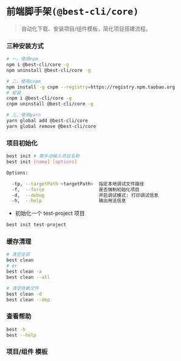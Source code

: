 # `前端脚手架(@best-cli/core)`

> 自动化下载、安装项目/组件模板，简化项目搭建流程。

### 三种安装方式

```bash
# 一、使用npm
npm i @best-cli/core -g
npm uninstall @best-cli/core -g

# 二、使用cnpm
npm install -g cnpm --registry=https://registry.npm.taobao.org
# 安装
cnpm i @best-cli/core -g
cnpm uninstall @best-cli/core -g

# 三、使用yarn
yarn global add @best-cli/core
yarn global remove @best-cli/core
```

### 项目初始化

```bash
best init # 需手动输入项目名称
best init [name] [options]

Options:

  -tp, --targetPath <targetPath>  指定本地调试文件路径
  -f,  --force                    是否强制初始化项目
  -d,  --debug                    开启调试模式: 打印调试信息
  -h,  --help                     输出用法信息
```

- 初始化一个 test-project 项目

```javascript
best init test-project
```

### 缓存清理

```bash
# 清空全部
best clean
# or
best clean -a
best clean --all

# 清空依赖文件
best clean -d
best clean --dep
```

### 查看帮助

```bash
best -h
best --help
```

### 项目/组件 模板
